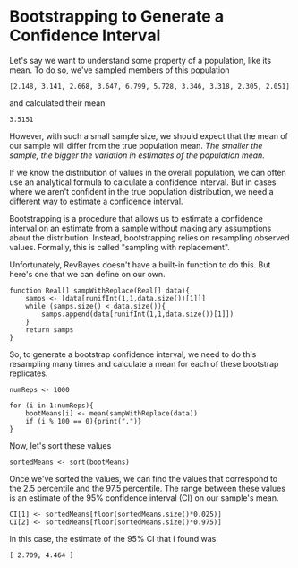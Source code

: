 # Bootstrapping to Generate a Confidence Interval

Let's say we want to understand some property of a population, like its mean. To do so, we've sampled members of this population

`[2.148, 3.141, 2.668, 3.647, 6.799, 5.728, 3.346, 3.318, 2.305, 2.051]`

and calculated their mean

`3.5151`

However, with such a small sample size, we should expect that the mean of our sample will differ from the true population mean. _The smaller the sample, the bigger the variation in estimates of the population mean._

If we know the distribution of values in the overall population, we can often use an analytical formula to calculate a confidence interval. But in cases where we aren't confident in the true population distribution, we need a different way to estimate a confidence interval.

Bootstrapping is a procedure that allows us to estimate a confidence interval on an estimate from a sample without making any assumptions about the distribution. Instead, bootstrapping relies on resampling observed values. Formally, this is called "sampling with replacement".

Unfortunately, RevBayes doesn't have a built-in function to do this. But here's one that we can define on our own.

```
function Real[] sampWithReplace(Real[] data){
    samps <- [data[runifInt(1,1,data.size())[1]]]
    while (samps.size() < data.size()){
        samps.append(data[runifInt(1,1,data.size())[1]])
    }
    return samps
}
```

So, to generate a bootstrap confidence interval, we need to do this resampling many times and calculate a mean for each of these bootstrap replicates.

```
numReps <- 1000

for (i in 1:numReps){
    bootMeans[i] <- mean(sampWithReplace(data))
    if (i % 100 == 0){print(".")}
}
```

Now, let's sort these values

```
sortedMeans <- sort(bootMeans)
```

Once we've sorted the values, we can find the values that correspond to the 2.5 percentile and the 97.5 percentile. The range between these values is an estimate of the 95% confidence interval (CI) on our sample's mean.

```
CI[1] <- sortedMeans[floor(sortedMeans.size()*0.025)]
CI[2] <- sortedMeans[floor(sortedMeans.size()*0.975)]
```

In this case, the estimate of the 95% CI that I found was

`[ 2.709, 4.464 ]`
